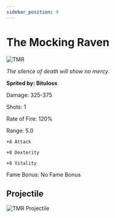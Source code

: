 ```yaml
---
sidebar_position: 9
---
```


# The Mocking Raven

![TMR](https://vwiki.valorserver.com/api/item/picture/the%20mocking%20raven)

<i>The silence of death will show no mercy.</i>

**Sprited by: Bituloss**

Damage: 325-375

Shots: 1

Rate of Fire: 120%

Range: 5.0

    +8 Attack
    
    +8 Dexterity
    
    +8 Vitality

Fame Bonus: No Fame Bonus

## Projectile

![TMR Projectile]()
